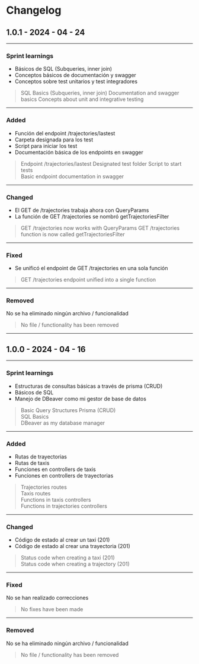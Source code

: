 # Changelog

## 1.0.1 - 2024 - 04 - 24
___

### Sprint learnings

- Básicos de SQL (Subqueries, inner join)
- Conceptos básicos de documentación y swagger
- Conceptos sobre test unitarios y test integradores
 
>  SQL Basics  (Subqueries, inner join)
>  Documentation and swagger basics
>  Concepts about unit and integrative testing
___
### Added

- Función del endpoint /trajectories/lastest 
- Carpeta designada para los test 
- Script para iniciar los test
- Documentación básica de los endpoints en swagger 

>  Endpoint /trajectories/lastest
>  Designated test folder
>  Script to start tests  
>  Basic endpoint documentation in swagger   
___
### Changed

- El GET de /trajectories trabaja ahora con QueryParams
- La función de GET /trajectories se nombró getTrajectoriesFilter

>  GET /trajectories now works with QueryParams
>  GET /trajectories function is now called getTrajectoriesFilter 
___
### Fixed

- Se unificó el endpoint de GET /trajectories en una sola función

> GET /trajectories endpoint unified into a single function
___
### Removed

No se ha eliminado ningún archivo / funcionalidad

> No file / functionality has been removed

---

## 1.0.0 - 2024 - 04 - 16
___

### Sprint learnings

- Estructuras de consultas básicas a través de prisma (CRUD)
- Básicos de SQL
- Manejo de DBeaver como mi gestor de base de datos

>  Basic Query Structures Prisma (CRUD)  
>  SQL Basics  
>  DBeaver as my database manager  
___
### Added

- Rutas de trayectorias
- Rutas de taxis
- Funciones en controllers de taxis
- Funciones en controllers de trayectorias 

>  Trajectories routes  
>  Taxis routes  
>  Functions in taxis controllers  
>  Functions in trajectories controllers    
___
### Changed

- Código de estado al crear un taxi (201)
- Código de estado al crear una trayectoria (201)

>  Status code when creating a taxi (201)  
>  Status code when creating a trajectory (201)  
___
### Fixed

No se han realizado correcciones

> No fixes have been made
___
### Removed

No se ha eliminado ningún archivo / funcionalidad

> No file / functionality has been removed
